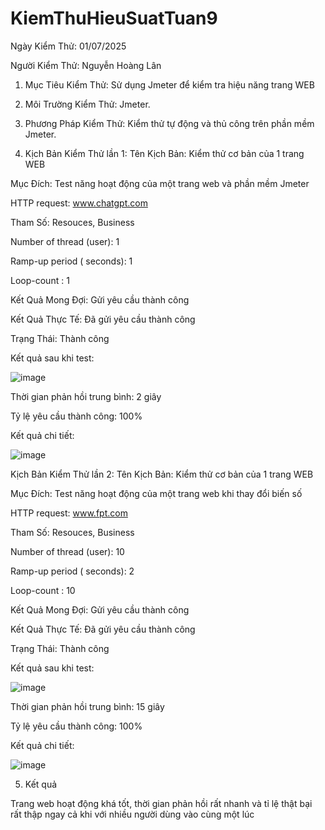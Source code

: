 # KiemThuHieuSuatTuan9
Ngày Kiểm Thử: 01/07/2025

Người Kiểm Thử: Nguyễn Hoàng Lân

1. Mục Tiêu Kiểm Thử: Sử dụng Jmeter để kiểm tra hiệu năng trang WEB

2. Môi Trường Kiểm Thử: Jmeter.

3. Phương Pháp Kiểm Thử: Kiểm thử tự động và thủ công trên phần mềm Jmeter.

4. Kịch Bản Kiểm Thử lần 1:
Tên Kịch Bản: Kiểm thử cơ bản của 1 trang WEB

Mục Đích: Test năng hoạt động của một trang web và phần mềm Jmeter

HTTP request: www.chatgpt.com

Tham Số: Resouces, Business

Number of thread (user): 1

Ramp-up period ( seconds): 1

Loop-count : 1

Kết Quả Mong Đợi: Gửi yêu cầu thành công

Kết Quả Thực Tế: Đã gửi yêu cầu thành công

Trạng Thái: Thành công

Kết quả sau khi test:

![image](https://github.com/user-attachments/assets/bc1fb961-cb01-4956-8973-f64cdb2bb86c)

Thời gian phản hồi trung bình: 2 giây

Tỷ lệ yêu cầu thành công: 100%

Kết quả chi tiết:

![image](https://github.com/user-attachments/assets/0146d823-1ff7-40f4-8238-aeeb579b7a71)

Kịch Bản Kiểm Thử lần 2:
Tên Kịch Bản: Kiểm thử cơ bản của 1 trang WEB

Mục Đích: Test năng hoạt động của một trang web khi thay đổi biến số

HTTP request: www.fpt.com

Tham Số: Resouces, Business

Number of thread (user): 10

Ramp-up period ( seconds): 2

Loop-count : 10

Kết Quả Mong Đợi: Gửi yêu cầu thành công

Kết Quả Thực Tế: Đã gửi yêu cầu thành công

Trạng Thái: Thành công

Kết quả sau khi test:

![image](https://github.com/user-attachments/assets/9a4e6e8a-a6ed-45d5-b869-ea41170048bd)

Thời gian phản hồi trung bình: 15 giây

Tỷ lệ yêu cầu thành công: 100%

Kết quả chi tiết:

![image](https://github.com/user-attachments/assets/58719b64-e12b-48bd-b874-f915b5b8ce1c)

5. Kết quả

Trang web hoạt động khá tốt, thời gian phản hồi rất nhanh và tỉ lệ thật bại rất thập ngay cả khi với nhiều người dùng vào cùng một lúc
